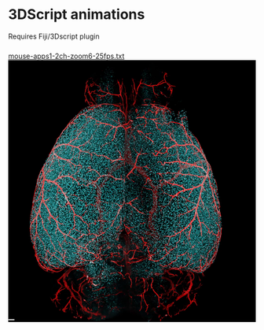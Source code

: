 # 3DScript animations
Requires Fiji/3Dscript plugin
### 
[mouse-apps1-2ch-zoom6-25fps.txt](mouse-apps1-2ch-zoom6-25fps.txt)
[![Mouse Brain animation](mouse-apps1-snap.png)](https://twitter.com/nvladimus/status/1476323933045641224?s=20&t=EVxK7q9A3a5VoHf-kpKMEA])
